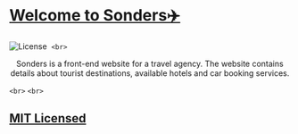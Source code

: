 # [Welcome to Sonders✈️](https://arun9739.github.io/Paryatana/)

![License](https://badgen.net/badge/license/MIT/purple?scale=1.2) &nbsp;`<br>`

<p align="center">
Sonders is a front-end website for a travel agency. The website contains details about tourist destinations, available hotels and car booking services.
</p>

`<br>` `<br>`

## [MIT Licensed](https://github.com/Arun9739/Paryatana/blob/main/LICENSE)
